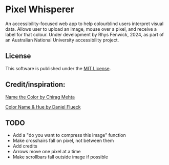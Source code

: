 # Pixel Whisperer
An accessibility-focused web app to help colourblind users interpret visual data. Allows user to upload an image, mouse over a pixel, and receive a label for that colour.
Under development by Rhys Fenwick, 2024, as part of an Australian National University accessibility project.

## License
This software is published under the [MIT License](https://opensource.org/license/mit).

## Credit/inspiration:
[Name the Color by Chirag Mehta](https://chir.ag/projects/name-that-color/)

[Color Name & Hue by Daniel Flueck](https://www.color-blindness.com/color-name-hue/)

## TODO
- Add a "do you want to compress this image" function
- Make crosshairs fall on pixel, not between them
- Add credits
- Arrows move one pixel at a time
- Make scrollbars fall outside image if possible





